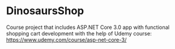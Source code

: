 # DinosaursShop
Course project that includes ASP.NET Core 3.0 app with functional shopping cart development with the help of Udemy course: https://www.udemy.com/course/asp-net-core-3/
